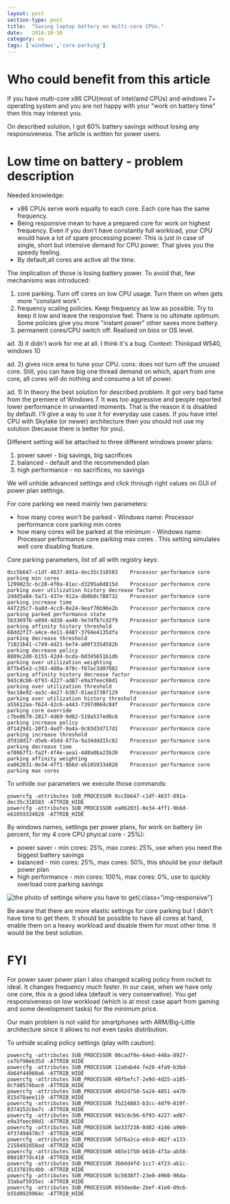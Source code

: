 ```yaml
---
layout: post
section-type: post
title:  "Saving laptop battery on multi-core CPUs."
date:   2016-10-30
category: os
tags: ['windows','core-parking']
---
```

# Who could benefit from this article
If you have multi-core x86 CPU(most of intel/amd CPUs) and windows 7+ operating system and you are not happy with your "work on battery time" then this may interest you.

On described solution, I got 60% battery savings without losing any responsiveness. The article is written for power users.

# Low time on battery -  problem description
Needed knowledge: 
* x86 CPUs serve work equally to each core. Each core has the same frequency.
* Being responsive mean to have a prepared core for work on highest frequency. Even if you don't have constantly full workload, your CPU would have a lot of spare processing power. This is just in case of single, short but intensive demand for CPU power. That gives you the speedy feeling.
* By default,all cores are active all the time.

The implication of those is losing battery power. To avoid that, few mechanisms was introduced:
1. core parking. Turn off cores on low CPU usage. Turn them on when gets more "constant work".
2. frequency scaling policies. Keep frequency as low as possible. Try to keep it low and leave the responsive feel. There is no ultimate optimum. Some policies give you more "instant power" other saves more battery.
3. permanent cores/CPU switch off. Realised on bios or OS level.

ad. 3) it didn't work for me at all. I think it's a bug. Context: Thinkpad W540, windows 10

ad. 2) gives nice area to tune your CPU. cons: does not turn off the unused core. Still, you can have big one thread demand on which, apart from one core, all cores will do nothing and consume a lot of power. 

ad. 1) In theory the best solution for described problem. It got very bad fame from the premiere of Windows 7. It was too aggressive and people reported lower performance in unwanted moments. That is the reason it is disabled by default. I'll give a way to use it for everyday use cases. If you have intel CPU with Skylake (or newer) architecture then you should not use my solution (because there is better for you).

Different setting will be attached to three different windows power plans:
1. power saver - big savings, big sacrifices
2. balanced - default and the recommended plan
3. high performance - no sacrifices, no savings

We will unhide advanced settings and click through right values on GUI of power plan settings.

For core parking we need mainly two parameters:
* how many cores won't be parked - Windows name: Processor performance core parking min cores
* how many cores will be parked at the minimum - Windows name: Processor performance core parking max cores . This setting simulates well core disabling feature.

Core parking parameters, list of all with registry keys:
```
0cc5b647-c1df-4637-891a-dec35c318583	Processor performance core parking min cores
1299023c-bc28-4f0a-81ec-d3295a8d815d	Processor performance core parking over utilization history decrease factor
2ddd5a84-5a71-437e-912a-db0b8c788732	Processor performance core parking increase time
447235c7-6a8d-4cc0-8e24-9eaf70b96e2b	Processor performance core parking parked performance state
5b33697b-e89d-4d38-aa46-9e7dfb7cd2f9	Processor performance core parking affinity history threshold
68dd2f27-a4ce-4e11-8487-3794e4135dfa	Processor performance core parking decrease threshold
71021b41-c749-4d21-be74-a00f335d582b	Processor performance core parking decrease policy
8809c2d8-b155-42d4-bcda-0d345651b1db	Processor performance core parking over utilization weighting
8f7b45e3-c393-480a-878c-f67ac3d07082	Processor performance core parking affinity history decrease factor
943c8cb6-6f93-4227-ad87-e9a3feec08d1	Processor performance core parking over utilization threshold
9ac18e92-aa3c-4e27-b307-01ae37307129	Processor performance core parking over utilization history threshold
a55612aa-f624-42c6-a443-7397d064c04f	Processor performance core parking core override
c7be0679-2817-4d69-9d02-519a537ed0c6	Processor performance core parking increase policy
df142941-20f3-4edf-9a4a-9c83d3d717d1	Processor performance core parking increase threshold
dfd10d17-d5eb-45dd-877a-9a34ddd15c82	Processor performance core parking decrease time
e70867f1-fa2f-4f4e-aea1-4d8a0ba23b20	Processor performance core parking affinity weighting
ea062031-0e34-4ff1-9b6d-eb1059334028	Processor performance core parking max cores
```
To unhide our parameters we execute those commands:
```
powercfg -attributes SUB_PROCESSOR 0cc5b647-c1df-4637-891a-dec35c318583 -ATTRIB_HIDE
powercfg -attributes SUB_PROCESSOR ea062031-0e34-4ff1-9b6d-eb1059334028 -ATTRIB_HIDE
```

By windows names, settings per power plans, for work on battery (in percent, for my 4 core CPU phyical core - 25%):
* power saver - min cores: 25%, max cores: 25%, use when you need the biggest battery savings
* balanced - min cores: 25%, max cores: 50%, this should be your default power plan
* high performance - min cores: 100%, max cores: 0%, use to quickly overload core parking savings

![the photo of settings where you have to get](https://bitsum.com/images/parking_in_power_profile_settings.png){:class="img-responsive"}

Be aware that there are more elastic settings for core parking but I didn't have time to get them. It should be possible to have all cores at hand, enable them on a heavy workload and disable them for most other time. It would be the best solution.

# FYI

For power saver power plan I also changed scaling policy from rocket to ideal. It changes frequency much faster. In our case, when we have only one core, this is a good idea (default is very conservative). You get responsiveness on low workload (which is at most case apart from gaming and some development tasks) for the minimum price.

Our main problem is not valid for smartphones with ARM/Big-Little architecture since it allows to not even tasks distribution.

To unhide scaling policy settings (play with caution):
```
powercfg -attributes SUB_PROCESSOR 06cadf0e-64ed-448a-8927-ce7bf90eb35d -ATTRIB_HIDE
powercfg -attributes SUB_PROCESSOR 12a0ab44-fe28-4fa9-b3bd-4b64f44960a6 -ATTRIB_HIDE
powercfg -attributes SUB_PROCESSOR 40fbefc7-2e9d-4d25-a185-0cfd8574bac6 -ATTRIB_HIDE
powercfg -attributes SUB_PROCESSOR 4b92d758-5a24-4851-a470-815d78aee119 -ATTRIB_HIDE
powercfg -attributes SUB_PROCESSOR 7b224883-b3cc-4d79-819f-8374152cbe7c -ATTRIB_HIDE
powercfg -attributes SUB_PROCESSOR 943c8cb6-6f93-4227-ad87-e9a3feec08d1 -ATTRIB_HIDE
powercfg -attributes SUB_PROCESSOR be337238-0d82-4146-a960-4f3749d470c7 -ATTRIB_HIDE
powercfg -attributes SUB_PROCESSOR 5d76a2ca-e8c0-402f-a133-2158492d58ad -ATTRIB_HIDE
powercfg -attributes SUB_PROCESSOR 465e1f50-b610-473a-ab58-00d1077dc418 -ATTRIB_HIDE
powercfg -attributes SUB_PROCESSOR 3b04d4fd-1cc7-4f23-ab1c-d1337819c4bb -ATTRIB_HIDE
powercfg -attributes SUB_PROCESSOR bc5038f7-23e0-4960-96da-33abaf5935ec -ATTRIB_HIDE
powercfg -attributes SUB_PROCESSOR 893dee8e-2bef-41e0-89c6-b55d0929964c -ATTRIB_HIDE
```
